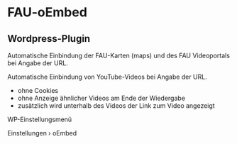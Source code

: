 FAU-oEmbed
==========

Wordpress-Plugin
----------------

Automatische Einbindung der FAU-Karten (maps) und des FAU Videoportals bei Angabe der URL.

Automatische Einbindung von YouTube-Videos bei Angabe der URL.

- ohne Cookies
- ohne Anzeige ähnlicher Videos am Ende der Wiedergabe
- zusätzlich wird unterhalb des Videos der Link zum Video angezeigt

WP-Einstellungsmenü

Einstellungen › oEmbed
